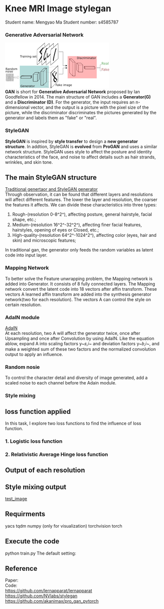 # Knee MRI Image stylegan
Student name: Mengyao Ma
Student number: s4585787  

### Generative Adversarial Network 
![Gan structure](recognition\45857876\images\gan.png)  
**GAN** is short for **Generative Adversarial Network** proposed by Ian Goodfellow in 2014. The main structure of GAN includes a **Generator(G)** and a **Discriminator (D)**.  For the generator, the input requires an n-dimensional vector, and the output is a picture with the pixel size of the picture, while the discriminator discriminates the pictures generated by the generator and labels them as "fake" or "real".   


### StyleGAN
**StyleGAN** is inspired by **style transfer**  to design a **new generator structure**.  In addtion, StyleGAN is **evolved** from **ProGAN** and uses a similar network structure. StyleGAN uses style to affect the posture and identity characteristics of the face, and noise to affect details such as hair strands, wrinkles, and skin tone. 


## The main StyleGAN structure  
[Traditional genertaor and StyleGAN generator](recognition\45857876\images\v2-f1db8c75f4efd04e7eef68b56fefc4d3_1440w.jpg)  
Through observation, it can be found that different layers and resolutions will affect different features. The lower the layer and resolution, the coarser the features it affects. We can divide these characteristics into three types:  
1. Rough-(resolution 0-8^2^), affecting posture, general hairstyle, facial shape, etc.; 
2. Medium-(resolution 16^2^-32^2^), affecting finer facial features, hairstyles, opening of eyes or Closed, etc.; 
3. High-quality-(resolution 64^2^-1024^2^), affecting color (eyes, hair and skin) and microscopic features;  

In traditional gan, the generator only feeds the random variables as latent code into input layer.
### Mapping Network

To better solve the Feature unwrapping problem, the Mapping network is added into Generator. It consists of 8 fully connected layers. The Mapping network convert the latent code into 18 vectors after affin transform. These vectors A learned affin transform are added into the synthesis generator network(two for each resolution). The vectors A can control the style on certain resolution.

### AdaIN module

[AdaIN](recognition\45857876\images\20190325144840976.png)   
At each resolution, two A will affect the generator twice, once after Upsampling and once after Convolution by using AdaIN.
Like the equation ablow, expand A into scaling factors y~𝑠,𝑖~ and deviation factors y~𝑏,𝑖~, and make a weighted sum of these two factors and the normalized convolution output to apply an influence.  

### Random nosie

To control the character detail and diversity of image generated, add a scaled noise to each channel before the Adain module. 

### Style mixing



## loss function applied

In this task, I explore two loss functions to find the influence of loss function.  

### 1.  Logistic  loss function
### 2. Relativistic Average Hinge loss function


## Output of each resolution 

## Style mixing output

[test_image](recognition\45857876\images\figure03-style-mixing.png)  

## Requirments

yacs
tqdm
numpy (only for visualization)
torchvision
torch

## Execute the code

python train.py
The default setting:

## Reference
Paper:  
Code:   
https://github.com/lernapparat/lernapparat
https://github.com/NVlabs/stylegan
https://github.com/akanimax/pro_gan_pytorch
